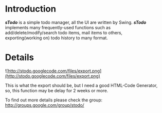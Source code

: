 # Introduction #

_**sTodo**_ is a simple todo manager, all the UI are written by Swing. _**sTodo**_ implements many frequently-used functions such as add/delete/modify/search todo items, mail items to others, exporting(working on) todo history to many format.


# Details #
![http://stodo.googlecode.com/files/export.png](http://stodo.googlecode.com/files/export.png)

This is what the export should be, but I need a good HTML-Code Generator, so, this function may be delay for 2 weeks or more.

To find out more details please check the group:
http://groups.google.com/group/stodo/
